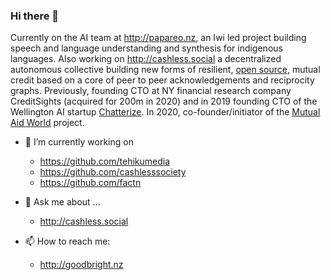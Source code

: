 ### Hi there 👋

Currently on the AI team at http://papareo.nz, an Iwi led project building speech and language understanding and synthesis for indigenous languages. Also working on http://cashless.social a decentralized autonomous collective building new forms of resilient, [open source](https://github.com/cashlesssociety), mutual credit based on a core of peer to peer acknowledgements and reciprocity graphs. Previously, founding CTO at NY financial research company CreditSights (acquired for 200m in 2020) and in 2019 founding CTO of the Wellington AI startup [Chatterize](http://speakia.app). In 2020, co-founder/initiator of the [Mutual Aid World](http://mutualaid.world) project.

- 🔭 I’m currently working on

   - https://github.com/tehikumedia
   - https://github.com/cashlesssociety
   - https://github.com/factn

- 💬 Ask me about ...

   - http://cashless.social

- 📫 How to reach me: 
 
   - http://goodbright.nz 
